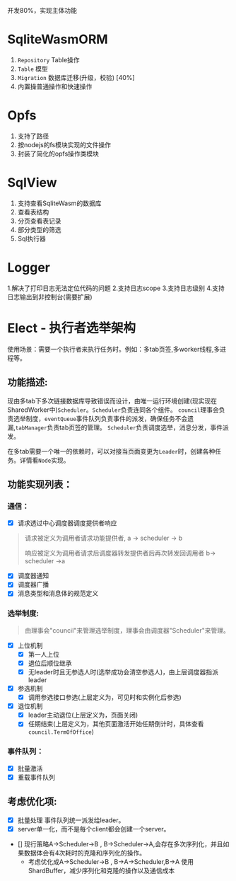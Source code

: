 开发80%，实现主体功能

# SqliteWasmORM

1. `Repository` Table操作
2. `Table` 模型
3. `Migration` 数据库迁移(升级，校验) [40%]
4. 内置操普通操作和快速操作

# Opfs

1. 支持了路径
2. 按nodejs的fs模块实现的文件操作
3. 封装了简化的opfs操作类模块

# SqlView

1. 支持查看SqliteWasm的数据库
2. 查看表结构
3. 分页查看表记录
4. 部分类型的筛选
5. Sql执行器

# Logger

1.解决了打印日志无法定位代码的问题
2.支持日志scope
3.支持日志级别
4.支持日志输出到非控制台(需要扩展)

# Elect - 执行者选举架构

使用场景：需要一个执行者来执行任务时。例如：多tab页签,多worker线程,多进程等。

## 功能描述:

现由多tab下多次链接数据库导致错误而设计，由唯一运行环境创建(现实现在SharedWorker中)`Scheduler`。`Scheduler`负责连同各个组件。
`council`理事会负责选举制度，`eventQueue`事件队列负责事件的派发，确保任务不会遗漏,`tabManager`负责tab页签的管理。
`Scheduler`负责调度选举，消息分发，事件派发。

在多tab需要一个唯一的依赖时，可以对接当页面变更为`Leader`时，创建各种任务。详情看`Node`实现。

## 功能实现列表：

### 通信：

- [x] 请求透过中心调度器调度提供者响应

> 请求被定义为调用者请求功能提供者, a -> scheduler -> b
>
> 响应被定义为调用者请求后调度器转发提供者后再次转发回调用者 b-> scheduler ->a

- [x] 调度器通知
- [x] 调度器广播
- [x] 消息类型和消息体的规范定义

### 选举制度:

> 由理事会"council"来管理选举制度，理事会由调度器"Scheduler"来管理。

- [x] 上位机制
  - [x] 第一人上位
  - [x] 退位后顺位继承
  - [x] 无leader时且无参选人时(选举成功会清空参选人)，由上层调度器指派leader
- [x] 参选机制
  - [x] 调用参选接口参选(上层定义为，可见时和实例化后参选)
- [x] 退位机制
  - [x] leader主动退位(上层定义为，页面关闭)
  - [x] 任期结束(上层定义为，其他页面激活开始任期倒计时，具体查看`council.TermOfOffice`)

### 事件队列：

- [x] 批量激活
- [x] 重载事件队列

## 考虑优化项:

- [x] 批量处理 事件队列统一派发给leader。
- [x] server单一化，而不是每个client都会创建一个server。
- [] 现行策略A->Scheduler->B , B->Scheduler->A,会存在多次序列化，并且如果数据体会有4次耗时的克隆和序列化的操作。
  - 考虑优化成A->Scheduler->B , B->A->Scheduler,B->A 使用ShardBuffer，减少序列化和克隆的操作以及通信成本
